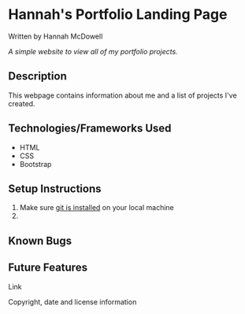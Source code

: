 # Hannah's Portfolio Landing Page

Written by Hannah McDowell

*A simple website to view all of my portfolio projects.*

## Description
This webpage contains information about me and a list of projects I've created.

## Technologies/Frameworks Used
* HTML
* CSS
* Bootstrap

## Setup Instructions
1. Make sure [git is installed](https://git-scm.com/book/en/v2/Getting-Started-Installing-Git) on your local machine
2. 

## Known Bugs

## Future Features

Link

Copyright, date and license information

